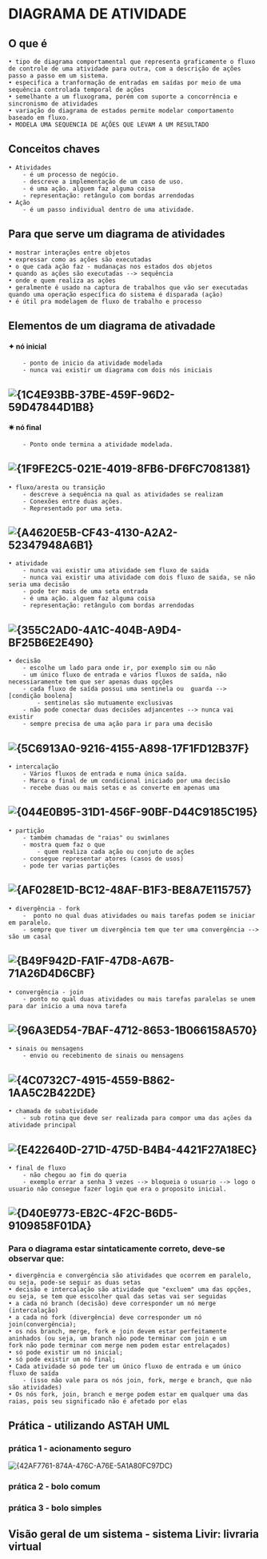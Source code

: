 # DIAGRAMA DE ATIVIDADE
## O que é
    • tipo de diagrama comportamental que representa graficamente o fluxo de controle de uma atividade para outra, com a descrição de ações passo a passo em um sistema.
    • especifica a tranformação de entradas em saídas por meio de uma sequência controlada temporal de ações
    • semelhante a um fluxograma, porém com suporte a concorrência e sincronismo de atividades
    • variação do diagrama de estados permite modelar comportamento baseado em fluxo.
    • MODELA UMA SEQUENCIA DE AÇÕES QUE LEVAM A UM RESULTADO
    
## Conceitos chaves
    • Atividades 
        - é um processo de negócio.
        - descreve a implementação de um caso de uso.
        - é uma ação. alguem faz alguma coisa
        - representação: retângulo com bordas arrendodas
    • Ação
        - é um passo individual dentro de uma atividade.
## Para que serve um diagrama de atividades
    • mostrar interações entre objetos
    • expressar como as ações são executadas
    • o que cada ação faz - mudanaças nos estados dos objetos
    • quando as ações são executadas --> sequência
    • onde e quem realiza as ações
    • geralmente é usado na captura de trabalhos que vão ser executadas quando uma operação específica do sistema é disparada (ação)
    • é útil pra modelagem de fluxo de trabalho e processo
## Elementos de um diagrama de ativadade

#### ✦ nó inicial 
        - ponto de inicio da atividade modelada
        - nunca vai existir um diagrama com dois nós iniciais
  ![{1C4E93BB-37BE-459F-96D2-59D47844D1B8}](https://github.com/user-attachments/assets/1973aab9-f213-4a7a-b116-b607179605ad)
---
#### ✷ nó final
        - Ponto onde termina a atividade modelada.
![{1F9FE2C5-021E-4019-8FB6-DF6FC7081381}](https://github.com/user-attachments/assets/0690e499-75ab-418a-8f0e-95d76204d1a4)
---
    • fluxo/aresta ou transição
        - descreve a sequência na qual as atividades se realizam
        - Conexões entre duas ações.
        - Representado por uma seta.
![{A4620E5B-CF43-4130-A2A2-52347948A6B1}](https://github.com/user-attachments/assets/61ac1807-5b82-47ef-8f2d-c824373f8e2b)
---
    • atividade
        - nunca vai existir uma atividade sem fluxo de saida
        - nunca vai existir uma atividade com dois fluxo de saida, se não seria uma decisão
        - pode ter mais de uma seta entrada 
        - é uma ação. alguem faz alguma coisa
        - representação: retângulo com bordas arrendodas
![{355C2AD0-4A1C-404B-A9D4-BF25B6E2E490}](https://github.com/user-attachments/assets/3d43371a-35c9-4180-bb67-b94f98855f32)
---
    • decisão
        - escolhe um lado para onde ir, por exemplo sim ou não
        - um único fluxo de entrada e vários fluxos de saída, não necessiaramente tem que ser apenas duas opções
        - cada fluxo de saída possui uma sentinela ou  guarda --> [condição boolena]
            - sentinelas são mutuamente exclusivas
        - não pode conectar duas decisões adjancentes --> nunca vai existir
        - sempre precisa de uma ação para ir para uma decisão 
![{5C6913A0-9216-4155-A898-17F1FD12B37F}](https://github.com/user-attachments/assets/f5258f11-806d-4826-889a-e63eb43a7fb5)
---
    • intercalação
        - Vários fluxos de entrada e numa única saída. 
        - Marca o final de um condicional iniciado por uma decisão
        - recebe duas ou mais setas e as converte em apenas uma 
![{044E0B95-31D1-456F-90BF-D44C9185C195}](https://github.com/user-attachments/assets/1111cd18-0477-4615-b097-59b5939d7589)
---
    • partição
        - também chamadas de "raias" ou swimlanes
        - mostra quem faz o que
            - quem realiza cada ação ou conjuto de ações
        - consegue representar atores (casos de usos)
        - pode ter varias partições
![{AF028E1D-BC12-48AF-B1F3-BE8A7E115757}](https://github.com/user-attachments/assets/0c47ae2f-ec8a-4ca4-ab85-26d033167e36)
---
    • divergência - fork
        -  ponto no qual duas atividades ou mais tarefas podem se iniciar em paralelo.
        - sempre que tiver um divergência tem que ter uma convergência --> são um casal
![{B49F942D-FA1F-47D8-A67B-71A26D4D6CBF}](https://github.com/user-attachments/assets/9733df65-6f4e-4d3a-babc-20db1bed3765)
---
    • convergência - join
        - ponto no qual duas atividades ou mais tarefas paralelas se unem para dar início a uma nova tarefa
![{96A3ED54-7BAF-4712-8653-1B066158A570}](https://github.com/user-attachments/assets/fa9a6e8f-e906-4881-88de-a7b4384c203f)
---
    • sinais ou mensagens
        - envio ou recebimento de sinais ou mensagens
![{4C0732C7-4915-4559-B862-1AA5C2B422DE}](https://github.com/user-attachments/assets/40ac0db6-62e7-474a-9f58-861333abaf23)
---
    • chamada de subatividade
        - sub rotina que deve ser realizada para compor uma das ações da atividade principal
![{E422640D-271D-475D-B4B4-4421F27A18EC}](https://github.com/user-attachments/assets/b261f3a6-e18f-4999-b9f9-fc89ff42c80a)
---
    • final de fluxo
        - não chegou ao fim do queria 
        - exemplo errar a senha 3 vezes --> bloqueia o usuario --> logo o usuario não consegue fazer login que era o proposito inicial.
![{D40E9773-EB2C-4F2C-B6D5-9109858F01DA}](https://github.com/user-attachments/assets/f8819958-a0a1-4ae5-b65d-113fef444dc3)
---

### Para o diagrama estar sintaticamente correto, deve-se observar que:
    • divergência e convergência são atividades que ocorrem em paralelo, ou seja, pode-se seguir as duas setas
    • decisão e intercalação são atividade que "excluem" uma das opções, ou seja, se tem que esscolher qual das setas vai ser seguidas
    • a cada nó branch (decisão) deve corresponder um nó merge (intercalação)
    • a cada nó fork (divergência) deve corresponder um nó join(convergência);
    • os nós branch, merge, fork e join devem estar perfeitamente aninhados (ou seja, um branch não pode terminar com join e um
    fork não pode terminar com merge nem podem estar entrelaçados)
    • só pode existir um nó inicial;
    • só pode existir um nó final;
    • Cada atividade só pode ter um único fluxo de entrada e um único fluxo de saída
        - (isso não vale para os nós join, fork, merge e branch, que não são atividades)
    • Os nós fork, join, branch e merge podem estar em qualquer uma das raias, pois seu significado não é afetado por elas

## Prática - utilizando  ASTAH UML
### prática 1 - acionamento seguro

![{42AF7761-874A-476C-A76E-5A1A80FC97DC}](https://github.com/user-attachments/assets/210cd08d-aa0c-426d-99ad-feb88d1e4088)

### prática 2 - bolo comum

### prática 3 - bolo simples

## Visão geral de um sistema - sistema Livir: livraria virtual


